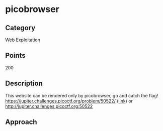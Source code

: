 # picobrowser

## Category
Web Exploitation

## Points
200

## Description
This website can be rendered only by picobrowser, go and catch the flag! https://jupiter.challenges.picoctf.org/problem/50522/ 
([link](https://jupiter.challenges.picoctf.org/problem/50522/)) or http://jupiter.challenges.picoctf.org:50522

## Approach
